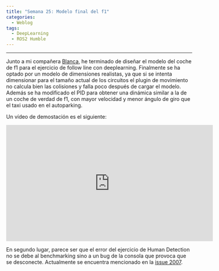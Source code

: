 ```yaml
---
title: "Semana 25: Modelo final del f1"
categories:
  - Weblog
tags:
  - DeepLearning
  - ROS2 Humble
---
```


---

Junto a mi compañera [Blanca](https://github.com/Blancasr), he terminado de diseñar el modelo del coche de f1 para el ejercicio de follow line con deeplearning. Finalmente se ha optado por un modelo de dimensiones realistas, ya que si se intenta dimensionar para el tamaño actual de los circuitos el plugin de movimiento no calcula bien las colisiones y falla poco después de cargar el modelo. Además se ha modificado el PID para obtener una dinámica similar a la de un coche de verdad de f1, con mayor velocidad y menor ángulo de giro que el taxi usado en el autoparking. 

Un vídeo de demostación es el siguiente:




<iframe width="560" height="315" 
src="https://www.youtube.com/embed/pOvBNb9Mmok"  
frameborder="0"  
allow="accelerometer; autoplay; encrypted-media; gyroscope; picture-in-picture"  
allowfullscreen></iframe> 

En segundo lugar, parece ser que el error del ejercicio de Human Detection no se debe al benchmarking sino a un bug de la consola que provoca que se desconecte. Actualmente se encuentra mencionado en la [issue 2007](https://github.com/JdeRobot/RoboticsAcademy/issues/2007).